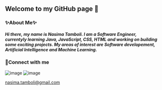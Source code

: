 ## Welcome to my GitHub page 👋

<!--
**nasimatamboli/NasimaTamboli** is a ✨ _special_ ✨ repository because its `README.md` (this file) appears on your GitHub profile.

Here are some ideas to get you started:

- 🔭 I’m currently working on ...
- 🌱 I’m currently learning ...
- 👯 I’m looking to collaborate on ...
- 🤔 I’m looking for help with ...
- 💬 Ask me about ...
- 📫 How to reach me: ...
- 😄 Pronouns: ...
- ⚡ Fun fact: ...
-->

### ✨About Me✨

##### Hi there, my name is Nasima Tamboli. I am a Software Engineer, currentyly learning Java, JavaScript, CSS, HTML and working on building some exciting projects. My areas of interest are Software developement, Artificial Intelligence and Machine Learning.

### 🤝Connect with me

![image](https://user-images.githubusercontent.com/8939703/185650501-a622307f-fe8f-4477-9aa0-1021460495d0.png)
![image](https://user-images.githubusercontent.com/8939703/185650752-33fb9524-6180-466e-9449-cc65f2257d03.png)

nasima.tamboli@gmail.com
